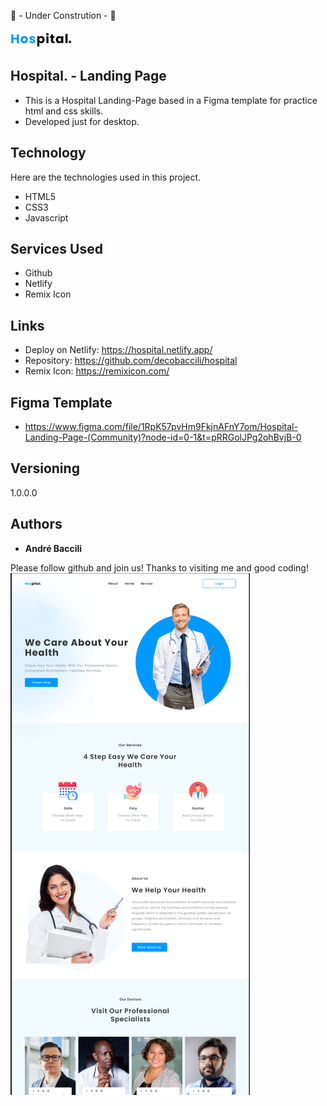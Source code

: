 🚧 - Under Constrution - 🚧

![Logo of the project](./assets/img/Logo.png)

## Hospital. - Landing Page
* This is a Hospital Landing-Page based in a Figma template for practice html and css skills.
* Developed just for desktop.

## Technology 

Here are the technologies used in this project.

* HTML5
* CSS3
* Javascript

## Services Used

* Github
* Netlify
* Remix Icon

## Links
  - Deploy on Netlify: https://hospital.netlify.app/
  - Repository: https://github.com/decobaccili/hospital
  - Remix Icon: https://remixicon.com/

## Figma Template

  - https://www.figma.com/file/1RpK57pvHm9FkjnAFnY7om/Hospital-Landing-Page-(Community)?node-id=0-1&t=pRRGolJPg2ohBvjB-0

## Versioning

  1.0.0.0

## Authors

  * **André Baccili** 

  Please follow github and join us!
  Thanks to visiting me and good coding!
  ![hospital website](./assets/img/preview.png)
